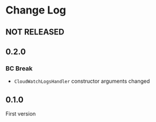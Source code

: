 # Change Log

## NOT RELEASED

## 0.2.0

### BC Break

- `CloudWatchLogsHandler` constructor arguments changed

## 0.1.0

First version
